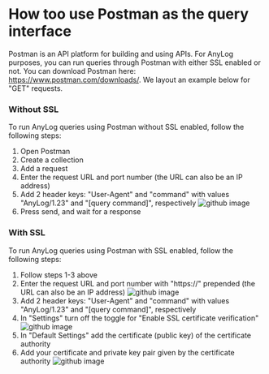 # How too use Postman as the query interface
Postman is an API platform for building and using APIs. 
For AnyLog purposes, you can run queries through Postman with either SSL enabled or not. 
You can download Postman here: https://www.postman.com/downloads/.
We layout an example below for "GET" requests. 

### Without SSL
To run AnyLog queries using Postman without SSL enabled, follow the following steps:
1. Open Postman
2. Create a collection
3. Add a request
4. Enter the request URL and port number (the URL can also be an IP address)
5. Add 2 header keys: "User-Agent" and "command" with values "AnyLog/1.23" and "[query command]", respectively
![github image](https://user-images.githubusercontent.com/16313057/132929390-0f89b6c7-b88c-4665-a963-2da17645df20.png)
6. Press send, and wait for a response

### With SSL
To run AnyLog queries using Postman with SSL enabled, follow the following steps:
1. Follow steps 1-3 above
2. Enter the request URL and port number with "https://" prepended (the URL can also be an IP address)
![github image](https://user-images.githubusercontent.com/16313057/132929414-7b75bc13-4d51-4a48-b189-6a8a75e41c8f.png)
4. Add 2 header keys: "User-Agent" and "command" with values "AnyLog/1.23" and "[query command]", respectively
5. In "Settings" turn off the toggle for "Enable SSL certificate verification"
![github image](https://user-images.githubusercontent.com/16313057/132929419-282c6933-9c08-40a9-ae16-ef77224ff2fe.png)
7. In "Default Settings" add the certificate (public key) of the certificate authority
8. Add your certificate and private key pair given by the certificate authority
![github image](https://user-images.githubusercontent.com/16313057/132929434-baa81c83-2ba8-467d-8b2d-a0db12bf6544.png)
